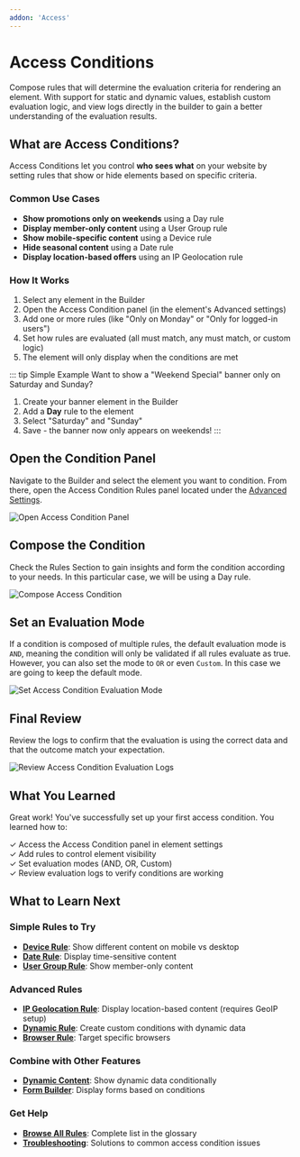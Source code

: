 ```yaml
---
addon: 'Access'
---
```


# Access Conditions

Compose rules that will determine the evaluation criteria for rendering an element. With support for static and dynamic values, establish custom evaluation logic, and view logs directly in the builder to gain a better understanding of the evaluation results.

<!--@include: ../_partials/enable-addon.md-->

## What are Access Conditions?

Access Conditions let you control **who sees what** on your website by setting rules that show or hide elements based on specific criteria.

### Common Use Cases

- **Show promotions only on weekends** using a Day rule
- **Display member-only content** using a User Group rule
- **Show mobile-specific content** using a Device rule
- **Hide seasonal content** using a Date rule
- **Display location-based offers** using an IP Geolocation rule

### How It Works

1. Select any element in the Builder
2. Open the Access Condition panel (in the element's Advanced settings)
3. Add one or more rules (like "Only on Monday" or "Only for logged-in users")
4. Set how rules are evaluated (all must match, any must match, or custom logic)
5. The element will only display when the conditions are met

::: tip Simple Example
Want to show a "Weekend Special" banner only on Saturday and Sunday?
1. Create your banner element in the Builder
2. Add a **Day** rule to the element
3. Select "Saturday" and "Sunday"
4. Save - the banner now only appears on weekends!
:::

## Open the Condition Panel

Navigate to the Builder and select the element you want to condition. From there, open the Access Condition Rules panel located under the [Advanced Settings](https://yootheme.com/support/yootheme-pro/joomla/elements).

![Open Access Condition Panel](./assets/open-condition-panel.gif)

## Compose the Condition

Check the Rules Section to gain insights and form the condition according to your needs. In this particular case, we will be using a Day rule.

![Compose Access Condition](./assets/compose-condition.gif)

## Set an Evaluation Mode

If a condition is composed of multiple rules, the default evaluation mode is `AND`, meaning the condition will only be validated if all rules evaluate as true. However, you can also set the mode to `OR` or even `Custom`. In this case we are going to keep the default mode.

![Set Access Condition Evaluation Mode](./assets/set-evaluation-mode.gif)

## Final Review

Review the logs to confirm that the evaluation is using the correct data and that the outcome match your expectation.

![Review Access Condition Evaluation Logs](./assets/review-evaluation-logs.gif)

## What You Learned

Great work! You've successfully set up your first access condition. You learned how to:

✓ Access the Access Condition panel in element settings  
✓ Add rules to control element visibility  
✓ Set evaluation modes (AND, OR, Custom)  
✓ Review evaluation logs to verify conditions are working  

## What to Learn Next

### Simple Rules to Try
- **[Device Rule](./rules/device)**: Show different content on mobile vs desktop
- **[Date Rule](./rules/date)**: Display time-sensitive content
- **[User Group Rule](./rules/user-group)**: Show member-only content

### Advanced Rules
- **[IP Geolocation Rule](./rules/ip-geolocation)**: Display location-based content (requires GeoIP setup)
- **[Dynamic Rule](./rules/dynamic)**: Create custom conditions with dynamic data
- **[Browser Rule](./rules/browser)**: Target specific browsers

### Combine with Other Features
- **[Dynamic Content](/essentials-for-yootheme-pro/addons/dynamic/)**: Show dynamic data conditionally
- **[Form Builder](/essentials-for-yootheme-pro/addons/forms/)**: Display forms based on conditions

### Get Help
- **[Browse All Rules](/essentials-for-yootheme-pro/glossary#access-conditions)**: Complete list in the glossary
- **[Troubleshooting](/essentials-for-yootheme-pro/troubleshooting)**: Solutions to common access condition issues
